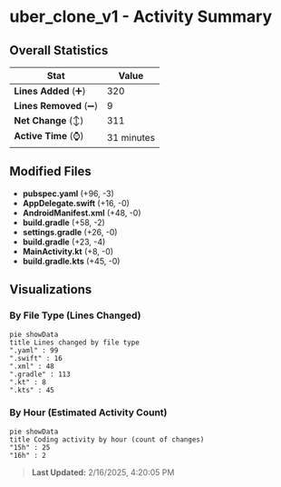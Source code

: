 # uber_clone_v1 - Activity Summary 

## Overall Statistics

| Stat                   | Value                                                             |
| ---------------------- | ----------------------------------------------------------------- |
| **Lines Added** (➕)   | 320                                          |
| **Lines Removed** (➖) | 9                                        |
| **Net Change** (↕)    | 311                |
| **Active Time** (⌚)   | 31 minutes |


## Modified Files
- **pubspec.yaml** (+96, -3)
- **AppDelegate.swift** (+16, -0)
- **AndroidManifest.xml** (+48, -0)
- **build.gradle** (+58, -2)
- **settings.gradle** (+26, -0)
- **build.gradle** (+23, -4)
- **MainActivity.kt** (+8, -0)
- **build.gradle.kts** (+45, -0)

## Visualizations

### By File Type (Lines Changed)

```mermaid
pie showData
title Lines changed by file type
".yaml" : 99
".swift" : 16
".xml" : 48
".gradle" : 113
".kt" : 8
".kts" : 45
```

### By Hour (Estimated Activity Count)

```mermaid
pie showData
title Coding activity by hour (count of changes)
"15h" : 25
"16h" : 2
```


> **Last Updated:** 2/16/2025, 4:20:05 PM